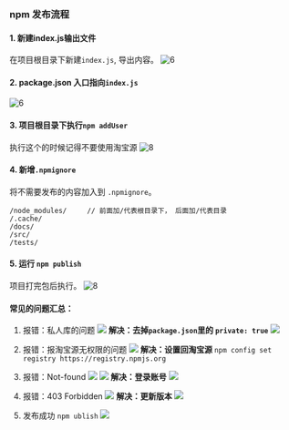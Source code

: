 ### npm 发布流程

#### 1. 新建index.js输出文件
在项目根目录下新建`index.js`, 导出内容。
![6](../2020.8.22npm发包-自动化部署/6.png)

#### 2. package.json 入口指向`index.js`
![6](../2020.8.22npm发包-自动化部署/7.png)

#### 3. 项目根目录下执行`npm addUser`
执行这个的时候记得不要使用淘宝源
![8](../2020.8.22npm发包-自动化部署/8.png)

#### 4. 新增`.npmignore`
将不需要发布的内容加入到 `.npmignore`。
```
/node_modules/     // 前面加/代表根目录下， 后面加/代表目录
/.cache/
/docs/
/src/
/tests/
```

#### 5. 运行 `npm publish`
项目打完包后执行。
![8](../2020.8.22npm发包-自动化部署/9.png)


#### 常见的问题汇总：
1. 报错：私人库的问题
![](../2020.12.11阶段性总结-vue-cli打包等/2npm发布1.png)
**解决：去掉`package.json`里的 `private: true`**
![](../2020.12.11阶段性总结-vue-cli打包等/2npm发布2.png)

2. 报错：报淘宝源无权限的问题
![](../2020.12.11阶段性总结-vue-cli打包等/2npm发布3.png)
**解决：设置回淘宝源**
`npm config set registry https://registry.npmjs.org`

3. 报错：Not-found
![](../2020.12.11阶段性总结-vue-cli打包等/2npm发布4.png)
![](../2020.12.11阶段性总结-vue-cli打包等/2npm发布5.png)
**解决：登录账号**
![](../2020.12.11阶段性总结-vue-cli打包等/2npm发布6.png)

4. 报错：403 Forbidden
![](../2020.12.11阶段性总结-vue-cli打包等/2npm发布8.png)
**解决：更新版本**
![](../2020.12.11阶段性总结-vue-cli打包等/2npm发布9.png)

5. 发布成功
`npm ublish`
![](../2020.12.11阶段性总结-vue-cli打包等/2npm发布7.png)
